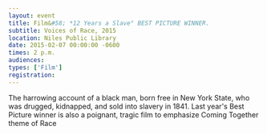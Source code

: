 ```yaml
---
layout: event
title: Film&#58; *12 Years a Slave" BEST PICTURE WINNER.
subtitle: Voices of Race, 2015
location: Niles Public Library
date: 2015-02-07 00:00:00 -0600
times: 2 p.m.
audiences: 
types: ['Film']
registration: 
---
```

The harrowing account of a black man, born free in New York State, who was drugged, kidnapped, and sold into slavery in 1841. Last year's Best Picture winner is also a poignant, tragic film to emphasize Coming Together theme of Race
